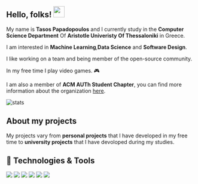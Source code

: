 ## Hello, folks! <img src="https://raw.githubusercontent.com/MartinHeinz/MartinHeinz/master/wave.gif" width="30px">

My name is **Tasos Papadopoulos** and I currently study in the **Computer Science Department** Of **Aristotle Univeristy Of Thessaloniki** in Greece.

I am interested in **Machine Learning**,**Data Science** and **Software Design**.

I like working on a team and being member of the open-source community.

In my free time I play video games. 🎮  

I am also a member of **ACM AUTh Student Chapter**, you can find more information about the organization [here](http://acm.web.auth.gr/).

![stats](https://github-readme-stats.vercel.app/api?username=TasosOperatingInBinary&count_private=true&show_icons=true&include_all_commits=true)

## About my projects

My projects vary from **personal projects** that I have developed in my free time to **university projects** that I have devoloped during my studies.

## 🔧 Technologies & Tools
![](https://img.shields.io/badge/OS-Windows-informational?style=flat&logo=<LOGO_NAME>&logoColor=blue&color=blue) ![](https://img.shields.io/badge/Editor-Intellij_IDEA-informational?style=flat&logo=<LOGO_NAME>&logoColor=blue&color=blue) ![](https://img.shields.io/badge/Editor-Visual_Studio_Code-informational?style=flat&logo=<LOGO_NAME>&logoColor=blue&color=blue) ![](https://img.shields.io/badge/Code-C++-informational?style=flat&logo=<LOGO_NAME>&logoColor=blue&color=blue) ![](https://img.shields.io/badge/Code-Python-informational?style=flat&logo=<LOGO_NAME>&logoColor=blue&color=blue) ![](https://img.shields.io/badge/VCS-Git-informational?style=flat&logo=<LOGO_NAME>&logoColor=blue&color=blue)